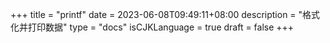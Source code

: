 +++
title = "printf"
date = 2023-06-08T09:49:11+08:00
description = "格式化并打印数据"
type = "docs"
isCJKLanguage = true
draft = false
+++